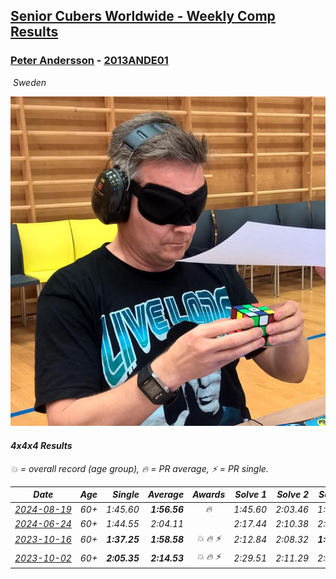 <style>table {white-space: nowrap;}</style>
<link rel="stylesheet" type="text/css" href="/scw-comp/css/flags.css" />

## [Senior Cubers Worldwide - Weekly Comp Results](/scw-comp/results/)
### [Peter Andersson](README.md) - [2013ANDE01](https://www.worldcubeassociation.org/persons/2013ANDE01?event=444)

<i class="flag flag-SE" />&nbsp;Sweden

![Peter Andersson](1485629308.png)

#### 4x4x4 Results

<span style="white-space: nowrap;">💥 = overall record (age group)</span>, <span style="white-space: nowrap;">🔥 = PR average</span>, <span style="white-space: nowrap;">⚡ = PR single</span>.

| Date | Age | Single | Average | Awards | Solve 1 | Solve 2 | Solve 3 | Solve 4 | Solve 5 | Video |
| :--: | :--: | --: | --: | :--: | --: | --: | --: | --: | --: | :-- |
| [2024-08-19](../../results/2024-08-19/444.md) | 60+ | 1:45.60 | **1:56.56** | 🔥 | 1:45.60 | 2:03.46 | 1:59.10 | 1:47.13 | 2:06.79 | [Desktop](https://www.facebook.com/events/969856414942868/permalink/975455211049655) / [Mobile](https://m.facebook.com/events/969856414942868?view=permalink&id=975455211049655) |
| [2024-06-24](../../results/2024-06-24/444.md) | 60+ | 1:44.55 | 2:04.11 |  | 2:17.44 | 2:10.38 | 2:04.84 | 1:44.55 | 1:57.10 | [Desktop](https://www.facebook.com/events/500485402410682/permalink/508860468239842) / [Mobile](https://m.facebook.com/events/500485402410682?view=permalink&id=508860468239842) |
| [2023-10-16](../../results/2023-10-16/444.md) | 60+ | **1:37.25** | **1:58.58** | 💥 🔥 ⚡ | 2:12.84 | 2:08.32 | **1:37.25** | 1:41.96 | 2:05.45 | [Desktop](https://www.facebook.com/events/754076313399498/permalink/759098276230635) / [Mobile](https://m.facebook.com/events/754076313399498?view=permalink&id=759098276230635) |
| [2023-10-02](../../results/2023-10-02/444.md) | 60+ | **2:05.35** | **2:14.53** | 💥 🔥 ⚡ | 2:29.51 | 2:11.29 | 2:15.74 | **2:05.35** | 2:16.55 | [Desktop](https://www.facebook.com/events/370105888672980/permalink/375243988159170) / [Mobile](https://m.facebook.com/events/370105888672980?view=permalink&id=375243988159170) |


<!-- Global site tag (gtag.js) - Google Analytics -->
<script async src="https://www.googletagmanager.com/gtag/js?id=UA-86348435-3"></script>
<script>window.dataLayer = window.dataLayer || []; function gtag() {dataLayer.push(arguments);} gtag('js', new Date()); gtag('config', 'UA-86348435-3');</script>
